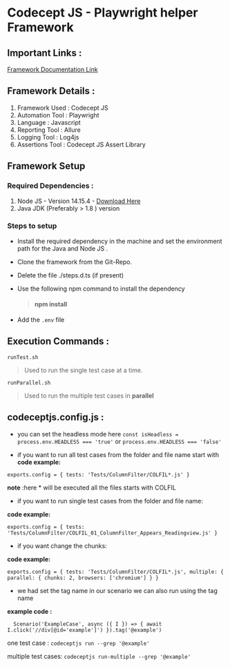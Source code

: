 # Codecept JS - Playwright helper Framework 

## Important Links : 
[Framework Documentation Link](https://codecept.io/helpers/Playwright/)

## Framework Details : 
1. Framework Used : Codecept JS
2. Automation Tool : Playwright
3. Language : Javascript
4. Reporting Tool : Allure 
5. Logging Tool : Log4js
6. Assertions Tool : Codecept JS Assert Library 

##  Framework Setup 

### Required Dependencies : 
1. Node JS - Version 14.15.4 - [Download Here](https://lumeltech-my.sharepoint.com/:u:/g/personal/sabareeshr_lumel_com/EcjYqUpf54NNiz1oR3OltdoBDdJUEBQTQxtE8p2ntL2pTA?e=MacduD)
2. Java JDK (Preferably > 1.8 ) version 

### Steps to setup 
* Install the required dependency in the machine and set the environment path for the Java and Node JS . 
* Clone the framework from the Git-Repo. 
* Delete the file ./steps.d.ts (if present)
* Use the following npm command to install the dependency 
	> #### npm install 

* Add the `.env` file
## Execution Commands : 
`runTest.sh`
>  Used to run the single test case at a time.

`runParallel.sh`
>  Used to run the multiple test cases in **parallel**

## codeceptjs.config.js :

* you can set the headless mode here
`const isHeadless = process.env.HEADLESS === 'true'` or `process.env.HEADLESS === 'false'`

* if you want to run all test cases from the folder and file name start with
**code example:**

`exports.config = {
  tests: 'Tests/ColumnFilter/COLFIL*.js'
 }`
 
**note** :here * will be executed all the files starts with COLFIL

* if you want to run single test cases from the folder and file name:

**code example:**

`exports.config = {
  tests: 'Tests/ColumnFilter/COLFIL_01_ColumnFilter_Appears_Readingview.js'
 }`

* if you want change the chunks:

**code example:**

`exports.config = {
  tests: 'Tests/ColumnFilter/COLFIL*.js',
  multiple: {
    parallel: {
      chunks: 2,
      browsers: ['chromium']
    }
  }`

* we had set the tag name in our scenario we can also run using the tag name 

**example code :**

`  Scenario('ExampleCase', async ({ I }) => {
   await I.click('//div[@id='example']')
}).tag('@example')`

one test case :
`codeceptjs run --grep '@example'`

multiple test cases:
`codeceptjs run-multiple --grep '@example'`
